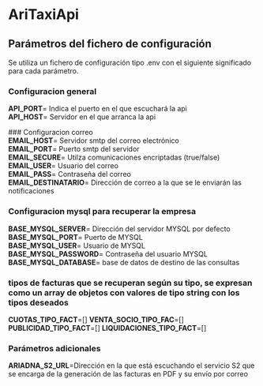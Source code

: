 # AriTaxiApi


## Parámetros del fichero de configuración
Se utiliza un fichero de configuración tipo .env con el siguiente significado para cada parámetro.
### Configuracion general  
**API_PORT**= Indica el puerto en el que escuchará la api  
**API_HOST**= Servidor en el que arranca la api  



### Configuracion correo  
**EMAIL_HOST**= Servidor smtp del correo electrónico  
**EMAIL_PORT**= Puerto smtp del servidor  
**EMAIL_SECURE**= Utilza comunicaciones encriptadas (true/false)  
**EMAIL_USER**= Usuario del correo  
**EMAIL_PASS**= Contraseña del correo  
**EMAIL_DESTINATARIO**= Dirección de correo a la que se le enviarán las notificaciones  

### Configuracion mysql para recuperar la empresa
**BASE_MYSQL_SERVER**= Dirección del servidor MYSQL por defecto  
**BASE_MYSQL_PORT**= Puerto de MYSQL  
**BASE_MYSQL_USER**= Usuario de MYSQL  
**BASE_MYSQL_PASSWORD**= Contraseña del usuario MYSQL   
**BASE_MYSQL_DATABASE**= base de datos de destino de las consultas

### tipos de facturas que se recuperan según su tipo, se expresan como un array de objetos con valores de tipo string con los tipos deseados
**CUOTAS_TIPO_FACT**=[]
**VENTA_SOCIO_TIPO_FAC**=[]
**PUBLICIDAD_TIPO_FACT**=[]
**LIQUIDACIONES_TIPO_FACT**=[]

### Parámetros adicionales
**ARIADNA_S2_URL**=Dirección en la que está escuchando el servicio S2 que se encarga de la generación de las facturas en PDF y su envío por correo  


